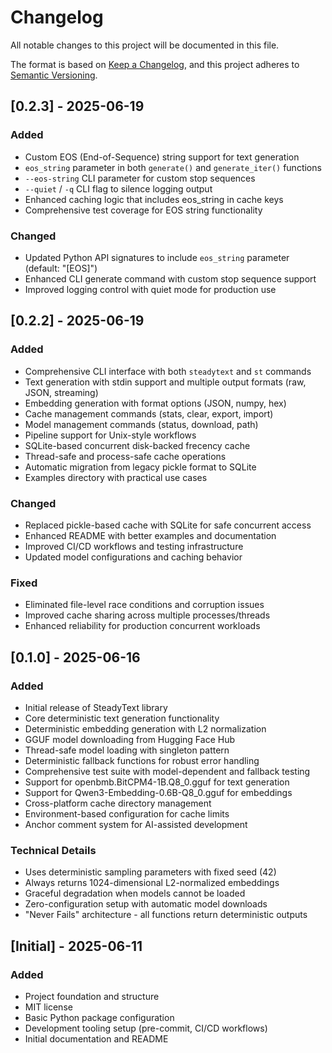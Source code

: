 # Changelog

All notable changes to this project will be documented in this file.

The format is based on [Keep a Changelog](https://keepachangelog.com/en/1.0.0/),
and this project adheres to [Semantic Versioning](https://semver.org/spec/v2.0.0.html).

## [0.2.3] - 2025-06-19

### Added
- Custom EOS (End-of-Sequence) string support for text generation
- `eos_string` parameter in both `generate()` and `generate_iter()` functions
- `--eos-string` CLI parameter for custom stop sequences
- `--quiet` / `-q` CLI flag to silence logging output
- Enhanced caching logic that includes eos_string in cache keys
- Comprehensive test coverage for EOS string functionality

### Changed
- Updated Python API signatures to include `eos_string` parameter (default: "[EOS]")
- Enhanced CLI generate command with custom stop sequence support
- Improved logging control with quiet mode for production use

## [0.2.2] - 2025-06-19

### Added
- Comprehensive CLI interface with both `steadytext` and `st` commands
- Text generation with stdin support and multiple output formats (raw, JSON, streaming)
- Embedding generation with format options (JSON, numpy, hex)
- Cache management commands (stats, clear, export, import)
- Model management commands (status, download, path)
- Pipeline support for Unix-style workflows
- SQLite-based concurrent disk-backed frecency cache
- Thread-safe and process-safe cache operations
- Automatic migration from legacy pickle format to SQLite
- Examples directory with practical use cases

### Changed
- Replaced pickle-based cache with SQLite for safe concurrent access
- Enhanced README with better examples and documentation
- Improved CI/CD workflows and testing infrastructure
- Updated model configurations and caching behavior

### Fixed
- Eliminated file-level race conditions and corruption issues
- Improved cache sharing across multiple processes/threads
- Enhanced reliability for production concurrent workloads

## [0.1.0] - 2025-06-16

### Added
- Initial release of SteadyText library
- Core deterministic text generation functionality
- Deterministic embedding generation with L2 normalization
- GGUF model downloading from Hugging Face Hub
- Thread-safe model loading with singleton pattern
- Deterministic fallback functions for robust error handling
- Comprehensive test suite with model-dependent and fallback testing
- Support for openbmb.BitCPM4-1B.Q8_0.gguf for text generation
- Support for Qwen3-Embedding-0.6B-Q8_0.gguf for embeddings
- Cross-platform cache directory management
- Environment-based configuration for cache limits
- Anchor comment system for AI-assisted development

### Technical Details
- Uses deterministic sampling parameters with fixed seed (42)
- Always returns 1024-dimensional L2-normalized embeddings
- Graceful degradation when models cannot be loaded
- Zero-configuration setup with automatic model downloads
- "Never Fails" architecture - all functions return deterministic outputs

## [Initial] - 2025-06-11

### Added
- Project foundation and structure
- MIT license
- Basic Python package configuration
- Development tooling setup (pre-commit, CI/CD workflows)
- Initial documentation and README
